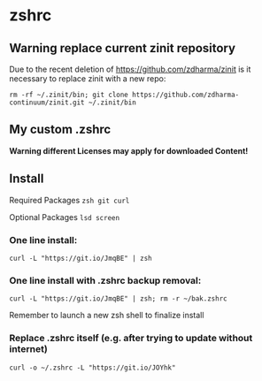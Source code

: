 # zshrc
## Warning replace current zinit repository
Due to the recent deletion of https://github.com/zdharma/zinit is it necessary to replace zinit with a new repo:

`rm -rf ~/.zinit/bin; git clone https://github.com/zdharma-continuum/zinit.git ~/.zinit/bin`

## My custom .zshrc

__Warning different Licenses may apply for downloaded Content!__

## Install
Required Packages `zsh git curl`

Optional Packages `lsd screen`

### One line install:
`curl -L "https://git.io/JmqBE" | zsh`

### One line install with .zshrc backup removal:
`curl -L "https://git.io/JmqBE" | zsh; rm -r ~/bak.zshrc`

Remember to launch a new zsh shell to finalize install

### Replace .zshrc itself (e.g. after trying to update without internet)
`curl -o ~/.zshrc -L "https://git.io/JOYhk"`
